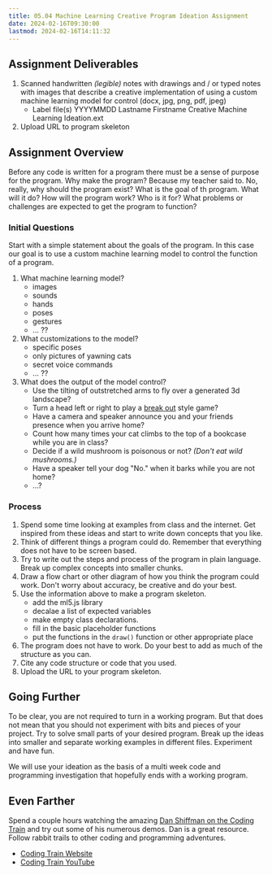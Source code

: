```yaml
---
title: 05.04 Machine Learning Creative Program Ideation Assignment
date: 2024-02-16T09:30:00
lastmod: 2024-02-16T14:11:32
---
```


## Assignment Deliverables

1. Scanned handwritten _(legible)_ notes with drawings and / or typed notes with images that describe a creative implementation of using a custom machine learning model for control (docx, jpg, png, pdf, jpeg)
   - Label file(s) YYYYMMDD Lastname Firstname Creative Machine Learning Ideation.ext
2. Upload URL to program skeleton

## Assignment Overview

Before any code is written for a program there must be a sense of purpose for the program. Why make the program? Because my teacher said to. No, really, why should the program exist? What is the goal of th program. What will it do? How will the program work? Who is it for? What problems or challenges are expected to get the program to function?

### Initial Questions

Start with a simple statement about the goals of the program. In this case our goal is to use a custom machine learning model to control the function of a program.

1. What machine learning model?
   - images
   - sounds
   - hands
   - poses
   - gestures
   - ... ??
2. What customizations to the model?
   - specific poses
   - only pictures of yawning cats
   - secret voice commands
   - ... ??
3. What does the output of the model control?
   - Use the tilting of outstretched arms to fly over a generated 3d landscape?
   - Turn a head left or right to play a [break out](<https://en.wikipedia.org/wiki/Breakout_(video_game)>) style game?
   - Have a camera and speaker announce you and your friends presence when you arrive home?
   - Count how many times your cat climbs to the top of a bookcase while you are in class?
   - Decide if a wild mushroom is poisonous or not? _(Don't eat wild mushrooms.)_
   - Have a speaker tell your dog "No." when it barks while you are not home?
   - ...?

### Process

1. Spend some time looking at examples from class and the internet. Get inspired from these ideas and start to write down concepts that you like.
2. Think of different things a program could do. Remember that everything does not have to be screen based.
3. Try to write out the steps and process of the program in plain language. Break up complex concepts into smaller chunks.
4. Draw a flow chart or other diagram of how you think the program could work. Don't worry about accuracy, be creative and do your best.
5. Use the information above to make a program skeleton.
   - add the ml5.js library
   - decalae a list of expected variables
   - make empty class declarations.
   - fill in the basic placeholder functions
   - put the functions in the `draw()` function or other appropriate place
6. The program does not have to work. Do your best to add as much of the structure as you can.
7. Cite any code structure or code that you used.
8. Upload the URL to your program skeleton.

## Going Further

To be clear, you are not required to turn in a working program. But that does not mean that you should not experiment with bits and pieces of your project. Try to solve small parts of your desired program. Break up the ideas into smaller and separate working examples in different files. Experiment and have fun.

We will use your ideation as the basis of a multi week code and programming investigation that hopefully ends with a working program.

## Even Farther

Spend a couple hours watching the amazing [Dan Shiffman on the Coding Train](https://www.youtube.com/channel/UCvjgXvBlbQiydffZU7m1_aw) and try out some of his numerous demos. Dan is a great resource. Follow rabbit trails to other coding and programming adventures.

- [Coding Train Website](https://thecodingtrain.com/)
- [Coding Train YouTube](https://www.youtube.com/channel/UCvjgXvBlbQiydffZU7m1_aw)
